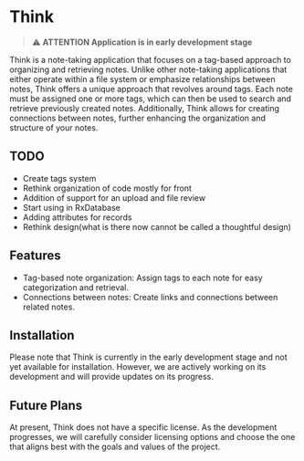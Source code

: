 # Think


> :warning: **ATTENTION Application is in early development stage**

Think is a note-taking application that focuses on a tag-based approach to organizing and retrieving notes. Unlike other
note-taking applications that either operate within a file system or emphasize relationships between notes, Think offers
a unique approach that revolves around tags. Each note must be assigned one or more tags, which can then be used to
search and retrieve previously created notes. Additionally, Think allows for creating connections between notes, further
enhancing the organization and structure of your notes.

## TODO
* Create tags system
* Rethink organization of code mostly for front
* Addition of support for an upload and file review
* Start using in RxDatabase
* Adding attributes for records
* Rethink design(what is there now cannot be called a thoughtful design)

## Features

- Tag-based note organization: Assign tags to each note for easy categorization and retrieval.
- Connections between notes: Create links and connections between related notes.

## Installation

Please note that Think is currently in the early development stage and not yet available for installation. However, we are
actively working on its development and will provide updates on its progress.

## Future Plans

At present, Think does not have a specific license. As the development progresses, we will carefully consider licensing
options and choose the one that aligns best with the goals and values of the project.